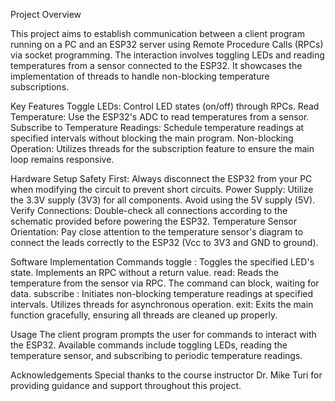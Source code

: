 Project Overview

This project aims to establish communication between a client program running on a PC and an ESP32 server using Remote Procedure Calls (RPCs) via socket programming. The interaction involves toggling LEDs and reading temperatures from a sensor connected to the ESP32. It showcases the implementation of threads to handle non-blocking temperature subscriptions.

Key Features
Toggle LEDs: Control LED states (on/off) through RPCs.
Read Temperature: Use the ESP32's ADC to read temperatures from a sensor.
Subscribe to Temperature Readings: Schedule temperature readings at specified intervals without blocking the main program.
Non-blocking Operation: Utilizes threads for the subscription feature to ensure the main loop remains responsive.

Hardware Setup
Safety First: Always disconnect the ESP32 from your PC when modifying the circuit to prevent short circuits.
Power Supply: Utilize the 3.3V supply (3V3) for all components. Avoid using the 5V supply (5V).
Verify Connections: Double-check all connections according to the schematic provided before powering the ESP32.
Temperature Sensor Orientation: Pay close attention to the temperature sensor's diagram to connect the leads correctly to the ESP32 (Vcc to 3V3 and GND to ground).

Software Implementation
Commands
toggle <color>: Toggles the specified LED's state. Implements an RPC without a return value.
read: Reads the temperature from the sensor via RPC. The command can block, waiting for data.
subscribe <number> <interval>: Initiates non-blocking temperature readings at specified intervals. Utilizes threads for asynchronous operation.
exit: Exits the main function gracefully, ensuring all threads are cleaned up properly.

Usage
The client program prompts the user for commands to interact with the ESP32. Available commands include toggling LEDs, reading the temperature sensor, and subscribing to periodic temperature readings.

Acknowledgements
Special thanks to the course instructor Dr. Mike Turi for providing guidance and support throughout this project.
